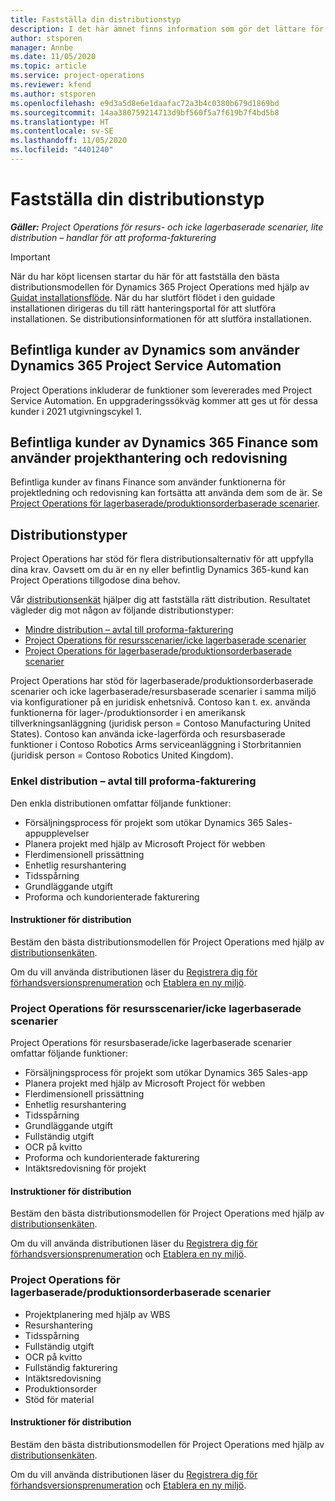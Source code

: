 ```yaml
---
title: Fastställa din distributionstyp
description: I det här ämnet finns information som gör det lättare för dig att fastställa korrekt distributionstyp av Project Operations för ditt företag.
author: stsporen
manager: Annbe
ms.date: 11/05/2020
ms.topic: article
ms.service: project-operations
ms.reviewer: kfend
ms.author: stsporen
ms.openlocfilehash: e9d3a5d8e6e1daafac72a3b4c0380b679d1869bd
ms.sourcegitcommit: 14aa380759214713d9bf560f5a7f619b7f4bd5b8
ms.translationtype: HT
ms.contentlocale: sv-SE
ms.lasthandoff: 11/05/2020
ms.locfileid: "4401240"
---
```

# <a name="determine-your-deployment-type"></a>Fastställa din distributionstyp

_**Gäller:** Project Operations för resurs- och icke lagerbaserade scenarier, lite distribution – handlar för att proforma-fakturering_

> [!IMPORTANT]
> När du har köpt licensen startar du här för att fastställa den bästa distributionsmodellen för Dynamics 365 Project Operations med hjälp av [Guidat installationsflöde](https://aka.ms/provisionprojectoperations).
> När du har slutfört flödet i den guidade installationen dirigeras du till rätt hanteringsportal för att slutföra installationen. Se distributionsinformationen för att slutföra installationen.


## <a name="existing-customers-of-dynamics-using-dynamics-365-project-service-automation"></a>Befintliga kunder av Dynamics som använder Dynamics 365 Project Service Automation
Project Operations inkluderar de funktioner som levererades med Project Service Automation. En uppgraderingssökväg kommer att ges ut för dessa kunder i 2021 utgivningscykel 1.

## <a name="existing-customers-of-dynamics-365-finance-using-project-management-and-accounting"></a>Befintliga kunder av Dynamics 365 Finance som använder projekthantering och redovisning 

Befintliga kunder av finans Finance som använder funktionerna för projektledning och redovisning kan fortsätta att använda dem som de är. Se [Project Operations för lagerbaserade/produktionsorderbaserade scenarier](#pma).


## <a name="deployment-types"></a>Distributionstyper
Project Operations har stöd för flera distributionsalternativ för att uppfylla dina krav. Oavsett om du är en ny eller befintlig Dynamics 365-kund kan Project Operations tillgodose dina behov.

Vår [distributionsenkät](https://aka.ms/provisionprojectoperations) hjälper dig att fastställa rätt distribution. Resultatet vägleder dig mot någon av följande distributionstyper:

- [Mindre distribution – avtal till proforma-fakturering](#lite)
- [Project Operations för resursscenarier/icke lagerbaserade scenarier](#integrated)
- [Project Operations för lagerbaserade/produktionsorderbaserade scenarier](#pma)

Project Operations har stöd för lagerbaserade/produktionsorderbaserade scenarier och icke lagerbaserade/resursbaserade scenarier i samma miljö via konfigurationer på en juridisk enhetsnivå. Contoso kan t. ex. använda funktionerna för lager-/produktionsorder i en amerikansk tillverkningsanläggning (juridisk person = Contoso Manufacturing United States). Contoso kan använda icke-lagerförda och resursbaserade funktioner i Contoso Robotics Arms serviceanläggning i Storbritannien (juridisk person = Contoso Robotics United Kingdom).

### <a name="lite-deployment---deal-to-proforma-invoicing"></a><a  name="lite"></a>Enkel distribution – avtal till proforma-fakturering

Den enkla distributionen omfattar följande funktioner:

- Försäljningsprocess för projekt som utökar Dynamics 365 Sales-appupplevelser
- Planera projekt med hjälp av Microsoft Project för webben
- Flerdimensionell prissättning
- Enhetlig resurshantering
- Tidsspårning
- Grundläggande utgift
- Proforma och kundorienterade fakturering 

#### <a name="deployment-steps"></a>Instruktioner för distribution
Bestäm den bästa distributionsmodellen för Project Operations med hjälp av [distributionsenkäten](https://aka.ms/provisionprojectoperations).

Om du vill använda distributionen läser du [Registrera dig för förhandsversionsprenumeration](lite-preview-subscription-sign-up.md) och [Etablera en ny miljö](lite-deployment.md). 


### <a name="project-operations-for-resourcenon-stocked-scenarios"></a><a name="integrated"></a>Project Operations för resursscenarier/icke lagerbaserade scenarier
Project Operations för resursbaserade/icke lagerbaserade scenarier omfattar följande funktioner:
 
- Försäljningsprocess för projekt som utökar Dynamics 365 Sales-app
- Planera projekt med hjälp av Microsoft Project för webben
- Flerdimensionell prissättning
- Enhetlig resurshantering
- Tidsspårning
- Grundläggande utgift
- Fullständig utgift
- OCR på kvitto
- Proforma och kundorienterade fakturering 
- Intäktsredovisning för projekt

#### <a name="deployment-steps"></a>Instruktioner för distribution
Bestäm den bästa distributionsmodellen för Project Operations med hjälp av [distributionsenkäten](https://aka.ms/provisionprojectoperations).

Om du vill använda distributionen läser du [Registrera dig för förhandsversionsprenumeration](resource-sign-up-preview-subscription.md) och [Etablera en ny miljö](resource-provision-new-environment.md). 


### <a name="project-operations-for-stockedproduction-order-scenarios"></a><a name="pma"></a>Project Operations för lagerbaserade/produktionsorderbaserade scenarier

- Projektplanering med hjälp av WBS
- Resurshantering
- Tidsspårning
- Fullständig utgift
- OCR på kvitto
- Fullständig fakturering
- Intäktsredovisning
- Produktionsorder
- Stöd för material

#### <a name="deployment-steps"></a>Instruktioner för distribution
Bestäm den bästa distributionsmodellen för Project Operations med hjälp av [distributionsenkäten](https://aka.ms/provisionprojectoperations).

Om du vill använda distributionen läser du [Registrera dig för förhandsversionsprenumeration](https://docs.microsoft.com/dynamics365/fin-ops-core/dev-itpro/dev-tools/sign-up-preview-subscription?toc=/dynamics365/finance/toc.json) och [Etablera en ny miljö](https://docs.microsoft.com/dynamics365/fin-ops-core/dev-itpro/deployment/deploy-demo-environment?toc=/dynamics365/finance/toc.json). 

